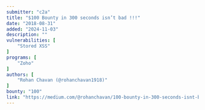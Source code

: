 ```yaml
---
submitter: "c2a"
title: "$100 Bounty in 300 seconds isn’t bad !!!"
date: "2018-08-31"
added: "2024-11-03"
description: ""
vulnerabilities: [
    "Stored XSS"
]
programs: [
    "Zoho"
]
authors: [
    "Rohan Chavan (@rohanchavan1918)"
]
bounty: "100"
link: "https://medium.com/@rohanchavan/100-bounty-in-300-seconds-isnt-bad-4f4112c102ef"
---
```




